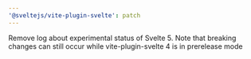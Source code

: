 ```yaml
---
'@sveltejs/vite-plugin-svelte': patch
---
```


Remove log about experimental status of Svelte 5. Note that breaking changes can still occur while vite-plugin-svelte 4 is in prerelease mode
